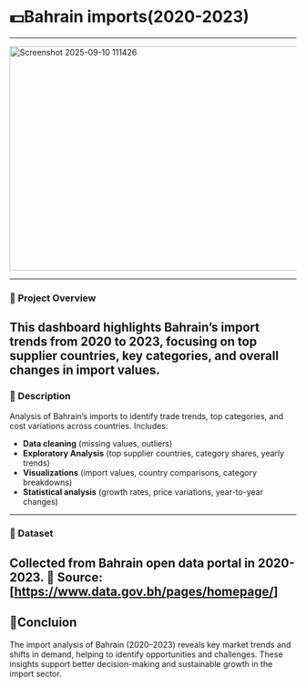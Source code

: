 # 💵Bahrain imports(2020-2023)
---
<img width="900" height="394" alt="Screenshot 2025-09-10 111426" src="https://github.com/user-attachments/assets/da95dd42-091a-4bca-a7b6-727dcbb41b8e" />

---
### 👀 Project Overview
This dashboard highlights Bahrain’s import trends from 2020 to 2023, focusing on top supplier countries, key categories, and overall changes in import values.
---
### :memo: Description
Analysis of Bahrain’s imports to identify trade trends, top categories, and cost variations across countries. Includes:
- **Data cleaning** (missing values, outliers)
- **Exploratory Analysis** (top supplier countries, category shares, yearly trends)
- **Visualizations** (import values, country comparisons, category breakdowns)
- **Statistical analysis** (growth rates, price variations, year-to-year changes)
---
### 📂 Dataset
Collected from Bahrain open data portal in **2020-2023**.
🔗 **Source:**[https://www.data.gov.bh/pages/homepage/]
---
## 📝Concluion
The import analysis of Bahrain (2020–2023) reveals key market trends and shifts in demand, helping to identify opportunities and challenges. These insights support better decision-making and sustainable growth in the import sector.

